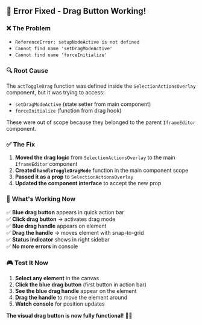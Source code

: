 ## 🔧 **Error Fixed - Drag Button Working!**

### ❌ **The Problem**
- `ReferenceError: setupNodeActive is not defined`
- `Cannot find name 'setDragModeActive'`
- `Cannot find name 'forceInitialize'`

### 🔍 **Root Cause**
The `actToggleDrag` function was defined inside the `SelectionActionsOverlay` component, but it was trying to access:
- `setDragModeActive` (state setter from main component)  
- `forceInitialize` (function from drag hook)

These were out of scope because they belonged to the parent `IframeEditor` component.

### ✅ **The Fix**

1. **Moved the drag logic** from `SelectionActionsOverlay` to the main `IframeEditor` component
2. **Created `handleToggleDragMode`** function in the main component scope
3. **Passed it as a prop** to `SelectionActionsOverlay`
4. **Updated the component interface** to accept the new prop

### 🎯 **What's Working Now**

✅ **Blue drag button** appears in quick action bar  
✅ **Click drag button** → activates drag mode  
✅ **Blue drag handle** appears on element  
✅ **Drag the handle** → moves element with snap-to-grid  
✅ **Status indicator** shows in right sidebar  
✅ **No more errors** in console  

### 🎮 **Test It Now**

1. **Select any element** in the canvas
2. **Click the blue drag button** (first button in action bar)
3. **See the blue drag handle** appear on the element
4. **Drag the handle** to move the element around
5. **Watch console** for position updates

**The visual drag button is now fully functional!** 🎉✨